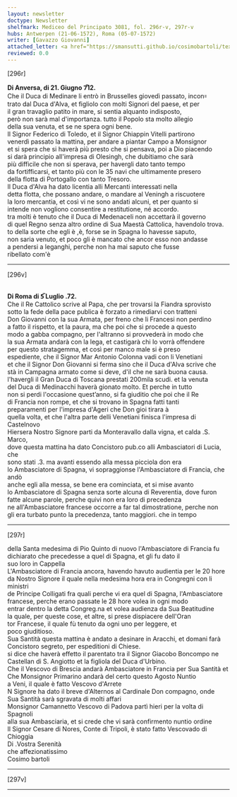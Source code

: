 ```yaml
---
layout: newsletter
doctype: Newsletter
shelfmark: Mediceo del Principato 3081, fol. 296r-v, 297r-v
hubs: Antwerpen (21-06-1572), Roma (05-07-1572)
writer: [Gavazzo Giovanni]
attached_letter: <a href="https://smansutti.github.io/cosimobartoli/texts/2981_039/">2981_039</a>
reviewed: 0.0
---
```


[296r]  
  
  
<strong>Di Anversa, di 21. Giugno 7̅12.</strong>  
Che il Duca di Medinare li entrò in Brusselles giovedì passato, incon꞊  
trato dal Duca d'Alva, et figliolo con molti Signori del paese, et per  
il gran travaglio patito in mare, si sentia alquanto indisposto,  
però non sarà mal d'importanza. tutto il Popolo sta molto allegio  
della sua venuta, et se ne spera ogni bene.  
Il Signor Federico di Toledo, et il Signor Chiappin Vitelli partirono  
venerdì passato la mattina, per andare a piantar Campo a Monsignor  
et si spera che si haverà più presto che si pensava, poi a Dio piacendo  
si darà principio all'impresa di Olesingh, che dubitiamo che sarà  
più difficile che non si sperava, per havergli dato tanto tempo  
da fortifficarsi, et tanto più con le 35 navi che ultimamente presero  
della flotta di Portogallo con tanto Tresoro.  
Il Duca d'Alva ha dato licentia alli Mercanti interessati nella  
detta flotta, che possano andare, o mandare al Veningh a riscuotere  
la loro mercantia, et così vi ne sono andati alcuni, et per quanto si  
intende non vogliono consentire a restitutione, né accordo.  
tra molti è tenuto che il Duca di Medenaceli non accettarà il governo  
di quel Regno senza altro ordine di Sua Maestà Cattolica, havendolo trova.  
to della sorte che egli è ,è, forse se in Spagna lo havesse saputo,  
non saria venuto, et poco gli è mancato che ancor esso non andasse  
a pendersi a leganghi, perche non ha mai saputo che fusse  
ribellato com'è  
  
---  

[296v]  
  
  
<br/><strong>Di Roma di 5̅ Luglio .72.</strong>  
Che il Re Cattolico scrive al Papa, che per trovarsi la Fiandra sprovisto  
sotto la fede della pace publica è forzato a rimediarvi con tratteni  
Don Giovanni con la sua Armata, per freno che li Francesi non perdino  
a fatto il rispetto, et la paura, ma che poi che si procede a questo  
modo a gabba compagno, per l'altranno si provvederà in modo che  
la sua Armata andarà con la lega, et castigarà chi lo vorrà offendere  
per questo stratagemma, et così per manco male si è preso  
espediente, che il Signor Mar Antonio Colonna vadi con li Venetiani  
et che il Signor Don Giovanni si ferma sino che il Duca d'Alva scrive che  
stà in Campagna armato come si deve, d'il che ne sarà buona causa.  
l'havergli il Gran Duca di Toscana prestati 200mila scudi. et la venuta  
del Duca di Medinacchi haverà gionato molto. Et perche in tutto  
non si perdi l'occasione quest’anno, si fa giuditio che poi che il Re  
di Francia non rompe, et che si trovano in Spagna fatti tanti  
preparamenti per l'impresa d'Ageri che Don gioi tirara à  
quella volta, et che l'altra parte delli Venetiani finisca l'impresa di Castelnovo  
Hiersera Nostro Signore parti da Monteravallo dalla vigna, et calda .S. Marco,  
dove questa mattina ha dato Concistoro pub.co alli Ambasciatori di Lucia, che  
sono stati .3. ma avanti essendo alla messa picciola don era  
lo Ambasciatore di Spagna, vi sopraggionse l'Ambasciatore di Francia, che andò  
anche egli alla messa, se bene era cominciata, et si mise avanto  
lo Ambasciatore di Spagna senza sorte alcuna di Reverentia, dove furon  
fatte alcune parole, perche quivi non era loro di precedenza  
ne all'Ambasciatore francese occorre a far tal dimostratione, perche non  
gli era turbato punto la precedenza, tanto maggiori. che in tempo  
  
---  

[297r]  
  
  
della Santa medesima di Pio Quinto di nuovo l'Ambasciatore di Francia fu  
dichiarato che precedesse a quel di Spagna, et gli fu dato il  
suo loro in Cappella  
L'Ambasciatore di Francia ancora, havendo havuto audientia per le 20 hore  
da Nostro Signore il quale nella medesima hora era in Congregni con li ministri  
de Principe Colligati fra quali perche vi era quel di Spagna, l'Ambasciatore  
francese, perche erano passate le 28 hore volea in ogni modo  
entrar dentro la detta Congreg.na et volea audienza da Sua Beatitudine  
la quale, per queste cose, et altre, si prese dispiacere dell'Oran  
tor Francese, il quale fù tenuto da ogni uno per leggere, et  
poco giuditioso.  
Sua Santità questa mattina è andato a desinare in Aracchi, et domani farà  
Concistoro segreto, per espeditioni di Chiese.  
si dice che haverà effetto il parentato tra il Signor Giacobo Boncompo ne  
Castellan di S. Angiotto et la figliola del Duca d'Urbino.  
Che il Vescovo di Brescia andarà Ambasciatore in Francia per Sua Santità et  
Che Monsignor Primarino andarà del certo questo Agosto Nuntio  
a Veni, il quale è fatto Vescovo d'Arrete  
N Signore ha dato il breve d'Alternos al Cardinale Don compagno, onde  
Sua Santità sarà sgravata di molti affari  
Monsignor Camannetto Vescovo di Padova partì hieri per la volta di Spagnoli  
alla sua Ambasciaria, et si crede che vi sarà confirmento nuntio ordine  
Il Signor Cesare di Nores, Conte di Tripoli, è stato fatto Vescovado di Chioggia  
Di .Vostra Serenità  
che affezionatissimo  
Cosimo bartoli  
  
---  

[297v]  
  
  
  
---  

